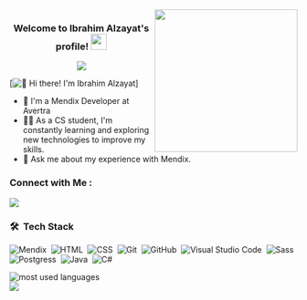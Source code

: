 
<img width="250" align="right" src="https://c.tenor.com/_DOBjnGspYAAAAAM/code-coding.gif">

<h3 align="center">
  Welcome to Ibrahim Alzayat's profile!
  <img src="https://media.giphy.com/media/hvRJCLFzcasrR4ia7z/giphy.gif" width="28">
</h3>

<!-- Typing SVG by DenverCoder1 - https://github.com/DenverCoder1/readme-typing-svg -->
<p align="center">
  <a href="https://github.com/DenverCoder1/readme-typing-svg"><img src="https://readme-typing-svg.herokuapp.com/?lines=Mendix%20Developer;Always%20learning%20new%20things&font=Fira%20Code&center=true&width=440&height=45&color=f75c7e&vCenter=true&size=22"></a>
</p> 
[<img src="https://raw.githubusercontent.com/ibrahimAlzayat/ibrahimAlzayat/master/intro.gif" alt="👋 Hi there! I'm Ibrahim Alzayat" title="👋 Hi there! I'm Ibrahim Alzayat"/>]

- 🏢 I'm a Mendix Developer at Avertra
- 👨‍💻 As a CS student, I'm constantly learning and exploring new technologies to improve my skills.
- 💬 Ask me about my experience with Mendix.


### Connect with Me :

<a href="https://www.linkedin.com/in/ibrahim-alzayat/" target="_blank"><img src="https://img.shields.io/badge/-Ibrahim%20Alzayat-0077B5?style=for-the-badge&logo=Linkedin&logoColor=white"/></a>

### 🛠 &nbsp;Tech Stack
![Mendix](https://img.shields.io/badge/-Mendix-05122A?style=flat&logo=Mendix&logoColor=0000CD)&nbsp;
![HTML](https://img.shields.io/badge/-HTML-05122A?style=flat&logo=HTML5)&nbsp;
![CSS](https://img.shields.io/badge/-CSS-05122A?style=flat&logo=CSS3&logoColor=1572B6)&nbsp;
![Git](https://img.shields.io/badge/-Git-05122A?style=flat&logo=git)&nbsp;
![GitHub](https://img.shields.io/badge/-GitHub-05122A?style=flat&logo=github)&nbsp;
![Visual Studio Code](https://img.shields.io/badge/-Visual%20Studio%20Code-05122A?style=flat&logo=visual-studio-code&logoColor=007ACC)&nbsp;
![Sass](https://img.shields.io/badge/-Sass-05122A?style=flat&logo=sass)&nbsp;
![Postgress](https://img.shields.io/badge/-Postgress-05122A?style=flat&logo=Postgress)&nbsp;
![Java](https://img.shields.io/badge/-Java%20-05122A?style=flat&logo=Java)&nbsp;
![C#](https://img.shields.io/badge/-C#%20-05122A?style=flat&logo=C#)&nbsp;



<img align="left" src="https://github-readme-stats.vercel.app/api/top-langs?username=ibrahimAlzayat&show_icons=true&locale=en&layout=compact&theme=radical" alt="most used languages" />
<br>
<a href="https://komarev.com/ghpvc/?username=ibrahimAlzayat&style=for-the-badge">
    <img src="https://komarev.com/ghpvc/?username=ibrahimAlzayat&style=for-the-badge">
</a>
